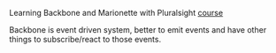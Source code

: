Learning Backbone and Marionette with Pluralsight [course](https://app.pluralsight.com/library/courses/marionette-fundamentals/table-of-contents)

Backbone is event driven system, better to emit events and have other things to subscribe/react to those events.
